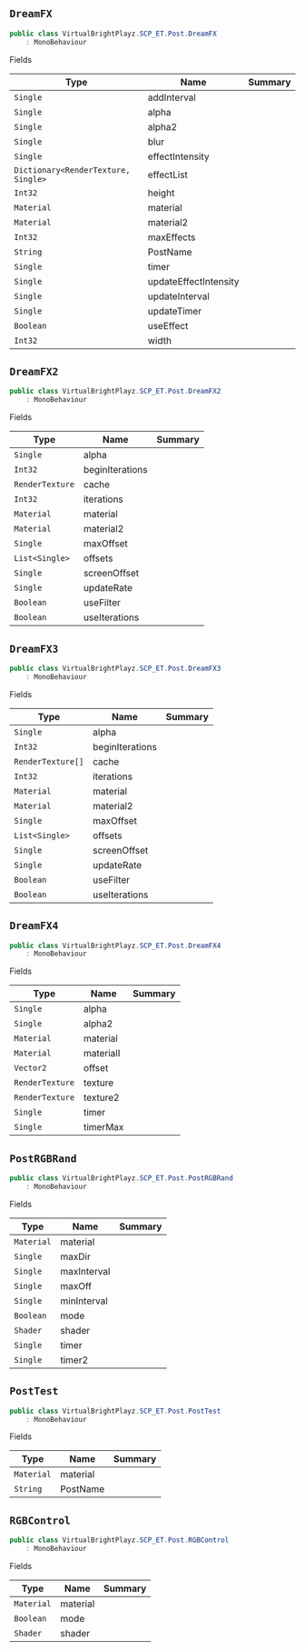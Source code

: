 ## `DreamFX`

```csharp
public class VirtualBrightPlayz.SCP_ET.Post.DreamFX
    : MonoBehaviour

```

Fields

| Type | Name | Summary | 
| --- | --- | --- | 
| `Single` | addInterval |  | 
| `Single` | alpha |  | 
| `Single` | alpha2 |  | 
| `Single` | blur |  | 
| `Single` | effectIntensity |  | 
| `Dictionary<RenderTexture, Single>` | effectList |  | 
| `Int32` | height |  | 
| `Material` | material |  | 
| `Material` | material2 |  | 
| `Int32` | maxEffects |  | 
| `String` | PostName |  | 
| `Single` | timer |  | 
| `Single` | updateEffectIntensity |  | 
| `Single` | updateInterval |  | 
| `Single` | updateTimer |  | 
| `Boolean` | useEffect |  | 
| `Int32` | width |  | 


## `DreamFX2`

```csharp
public class VirtualBrightPlayz.SCP_ET.Post.DreamFX2
    : MonoBehaviour

```

Fields

| Type | Name | Summary | 
| --- | --- | --- | 
| `Single` | alpha |  | 
| `Int32` | beginIterations |  | 
| `RenderTexture` | cache |  | 
| `Int32` | iterations |  | 
| `Material` | material |  | 
| `Material` | material2 |  | 
| `Single` | maxOffset |  | 
| `List<Single>` | offsets |  | 
| `Single` | screenOffset |  | 
| `Single` | updateRate |  | 
| `Boolean` | useFilter |  | 
| `Boolean` | useIterations |  | 


## `DreamFX3`

```csharp
public class VirtualBrightPlayz.SCP_ET.Post.DreamFX3
    : MonoBehaviour

```

Fields

| Type | Name | Summary | 
| --- | --- | --- | 
| `Single` | alpha |  | 
| `Int32` | beginIterations |  | 
| `RenderTexture[]` | cache |  | 
| `Int32` | iterations |  | 
| `Material` | material |  | 
| `Material` | material2 |  | 
| `Single` | maxOffset |  | 
| `List<Single>` | offsets |  | 
| `Single` | screenOffset |  | 
| `Single` | updateRate |  | 
| `Boolean` | useFilter |  | 
| `Boolean` | useIterations |  | 


## `DreamFX4`

```csharp
public class VirtualBrightPlayz.SCP_ET.Post.DreamFX4
    : MonoBehaviour

```

Fields

| Type | Name | Summary | 
| --- | --- | --- | 
| `Single` | alpha |  | 
| `Single` | alpha2 |  | 
| `Material` | material |  | 
| `Material` | materialI |  | 
| `Vector2` | offset |  | 
| `RenderTexture` | texture |  | 
| `RenderTexture` | texture2 |  | 
| `Single` | timer |  | 
| `Single` | timerMax |  | 


## `PostRGBRand`

```csharp
public class VirtualBrightPlayz.SCP_ET.Post.PostRGBRand
    : MonoBehaviour

```

Fields

| Type | Name | Summary | 
| --- | --- | --- | 
| `Material` | material |  | 
| `Single` | maxDir |  | 
| `Single` | maxInterval |  | 
| `Single` | maxOff |  | 
| `Single` | minInterval |  | 
| `Boolean` | mode |  | 
| `Shader` | shader |  | 
| `Single` | timer |  | 
| `Single` | timer2 |  | 


## `PostTest`

```csharp
public class VirtualBrightPlayz.SCP_ET.Post.PostTest
    : MonoBehaviour

```

Fields

| Type | Name | Summary | 
| --- | --- | --- | 
| `Material` | material |  | 
| `String` | PostName |  | 


## `RGBControl`

```csharp
public class VirtualBrightPlayz.SCP_ET.Post.RGBControl
    : MonoBehaviour

```

Fields

| Type | Name | Summary | 
| --- | --- | --- | 
| `Material` | material |  | 
| `Boolean` | mode |  | 
| `Shader` | shader |  | 



